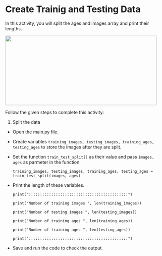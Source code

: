 Create Trainig and Testing Data
================================

In this activity, you will split the ages and images array and print their lengths.


<img src= "https://s3.amazonaws.com/media-p.slid.es/uploads/1525749/images/10553773/pasted-from-clipboard.png" width = "480" height = "220">


Follow the given steps to complete this activity:

1. Split the data

* Open the main.py file.

* Create variables `training_images, testing_images, training_ages, testing_ages` to store the images after they are split.

* Set the function `train_test_split()` as their value and pass `images, ages` as parmeter in the function.

    `training_images, testing_images, training_ages, testing_ages = train_test_split(images, ages)`

* Print the length of these variables.
 
    `print("::::::::::::::::::::::::::::::::::::::::::::")`

    `print("Number of training images ", len(training_images))`

    `print("Number of testing images ", len(testing_images))`

    `print("Number of training ages ", len(training_ages))`

    `print("Number of training ages ", len(testing_ages))`

    `print("::::::::::::::::::::::::::::::::::::::::::::")`


* Save and run the code to check the output.

